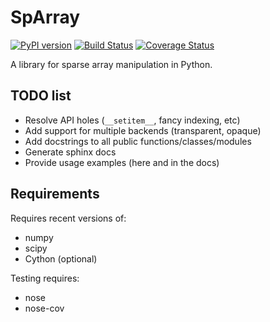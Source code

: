 # SpArray

[![PyPI version](https://badge.fury.io/py/sparray.svg)](http://badge.fury.io/py/sparray)
[![Build Status](https://travis-ci.org/perimosocordiae/sparray.svg?branch=master)](https://travis-ci.org/perimosocordiae/sparray)
[![Coverage Status](https://coveralls.io/repos/perimosocordiae/sparray/badge.svg?branch=master&service=github)](https://coveralls.io/github/perimosocordiae/sparray?branch=master)

A library for sparse array manipulation in Python.

## TODO list

  * Resolve API holes (`__setitem__`, fancy indexing, etc)
  * Add support for multiple backends (transparent, opaque)
  * Add docstrings to all public functions/classes/modules
  * Generate sphinx docs
  * Provide usage examples (here and in the docs)

## Requirements

Requires recent versions of:

  * numpy
  * scipy
  * Cython (optional)

Testing requires:

  * nose
  * nose-cov


